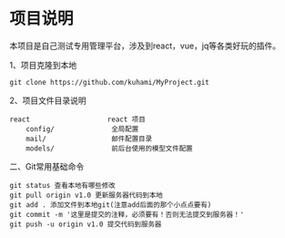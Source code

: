 项目说明
===============================

本项目是自己测试专用管理平台，涉及到react，vue，jq等各类好玩的插件。

1、项目克隆到本地
```
git clone https://github.com/kuhami/MyProject.git
```

2、项目文件目录说明
```
react                   react 项目
    config/              全局配置
    mail/                邮件配置目录
    models/              前后台使用的模型文件配置

```
二、Git常用基础命令
```
git status 查看本地有哪些修改
git pull origin v1.0 更新服务器代码到本地
git add . 添加文件到本地git(注意add后面的那个小点点要有)
git commit -m '这里是提交的注释，必须要有！否则无法提交到服务器！'
git push -u origin v1.0 提交代码到服务器

 ```

